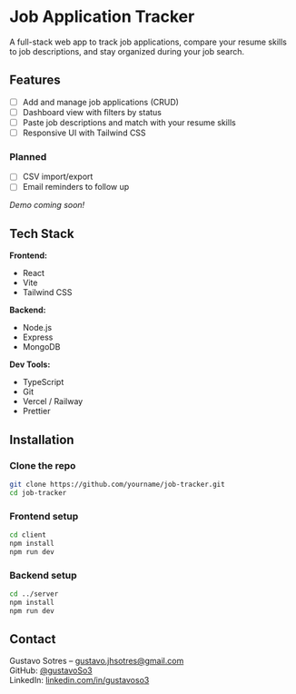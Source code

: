 # Job Application Tracker

A full-stack web app to track job applications, compare your resume skills to job descriptions, and stay organized during your job search.

## Features

- [ ] Add and manage job applications (CRUD)
- [ ] Dashboard view with filters by status
- [ ] Paste job descriptions and match with your resume skills
- [ ] Responsive UI with Tailwind CSS

### Planned

- [ ] CSV import/export
- [ ] Email reminders to follow up

_Demo coming soon!_

## Tech Stack

**Frontend:**

- React
- Vite
- Tailwind CSS

**Backend:**

- Node.js
- Express
- MongoDB

**Dev Tools:**

- TypeScript
- Git
- Vercel / Railway
- Prettier

## Installation

### Clone the repo

```bash
git clone https://github.com/yourname/job-tracker.git
cd job-tracker
```

### Frontend setup

```bash
cd client
npm install
npm run dev
```

### Backend setup

```bash
cd ../server
npm install
npm run dev
```

## Contact

Gustavo Sotres – [gustavo.jhsotres@gmail.com](mailto:gustavo.jhsotres@gmail.com)  
GitHub: [@gustavoSo3](https://github.com/gustavoSo3)  
LinkedIn: [linkedin.com/in/gustavoso3](https://linkedin.com/in/gustavoso3)
